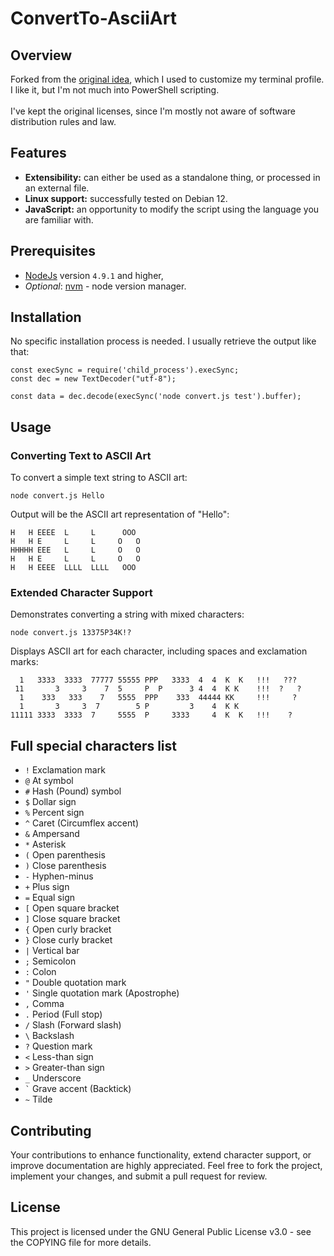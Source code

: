 # ConvertTo-AsciiArt

## Overview
Forked from the [original idea](https://github.com/dabeastnet/ConvertTo-AsciiArt), which I used to customize my terminal profile. I like it, but I'm not much into PowerShell scripting.
<br />
<br />
I've kept the original licenses, since I'm mostly not aware of software distribution rules and law.

## Features
- **Extensibility:** can either be used as a standalone thing, or processed in an external file.
- **Linux support:** successfully tested on Debian 12.
- **JavaScript:** an opportunity to modify the script using the language you are familiar with.

## Prerequisites
- [NodeJs](https://nodejs.org/en) version `4.9.1` and higher,
- *Optional*: [nvm](https://github.com/nvm-sh/nvm) - node version manager.

## Installation
No specific installation process is needed. I usually retrieve the output like that:
``` JS
const execSync = require('child_process').execSync;
const dec = new TextDecoder("utf-8");

const data = dec.decode(execSync('node convert.js test').buffer);
```

## Usage

### Converting Text to ASCII Art
To convert a simple text string to ASCII art:
```
node convert.js Hello
```
Output will be the ASCII art representation of "Hello":

```
H   H EEEE  L     L      OOO
H   H E     L     L     O   O
HHHHH EEE   L     L     O   O
H   H E     L     L     O   O
H   H EEEE  LLLL  LLLL   OOO
```

### Extended Character Support
Demonstrates converting a string with mixed characters:
```
node convert.js 13375P34K!?
```
Displays ASCII art for each character, including spaces and exclamation marks:

```
  1   3333  3333  77777 55555 PPP   3333  4  4  K  K   !!!   ???
 11       3     3    7  5     P  P      3 4  4  K K    !!!  ?   ?
  1    333   333    7   5555  PPP    333  44444 KK     !!!     ?
  1       3     3  7        5 P         3    4  K K
11111 3333  3333  7     5555  P     3333     4  K  K   !!!    ?
```

## Full special characters list

- `!` Exclamation mark
- `@` At symbol
- `#` Hash (Pound) symbol
- `$` Dollar sign
- `%` Percent sign
- `^` Caret (Circumflex accent)
- `&` Ampersand
- `*` Asterisk
- `(` Open parenthesis
- `)` Close parenthesis
- `-` Hyphen-minus
- `+` Plus sign
- `=` Equal sign
- `[` Open square bracket
- `]` Close square bracket
- `{` Open curly bracket
- `}` Close curly bracket
- `|` Vertical bar
- `;` Semicolon
- `:` Colon
- `"` Double quotation mark
- `'` Single quotation mark (Apostrophe)
- `,` Comma
- `.` Period (Full stop)
- `/` Slash (Forward slash)
- `\` Backslash
- `?` Question mark
- `<` Less-than sign
- `>` Greater-than sign
- `_` Underscore
- `` ` `` Grave accent (Backtick)
- `~` Tilde

## Contributing
Your contributions to enhance functionality, extend character support, or improve documentation are highly appreciated. Feel free to fork the project, implement your changes, and submit a pull request for review.

## License
This project is licensed under the GNU General Public License v3.0 - see the COPYING file for more details.

